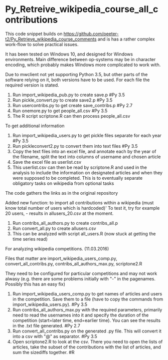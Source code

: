 # Py_Retreive_wikipedia_course_all_contributions

This code snippet builds on https://github.com/peeter-t2/Py_Retrieve_wikipedia_course_comments and is has a rather complex work-flow to solve practical issues. 

It has been tested on Windows 10, and designed for Windows environments. Main difference between op-systems may be in character encoding, which probably makes Windows more complicated to work with.

Due to mwclient not yet supporting Python 3.5, but other parts of the software relying on it, both versions have to be used. For each file the required version is stated.

1. Run import_wikipedia_pub.py to create save.p #Py 3.5
2. Run pickle_convert.py to create save2.p #Py 3.5
3. Run usercontribs.py to get create save_contribs.p #Py 2.7
4. Run onemore.py to get people_all.csv #Py 3.5
5. The R script scriptone.R can then process people_all.csv

To get additional information

1. Run import_wikipedia_users.py to get pickle files separate for each year #Py 3.5
2. Run pickleconvert2.py to convert them into text files #Py 3.5
3. Copy the text files into an excel file, and annotate each by the year of the filename, split the text into columns of username and chosen article
4. Save the excel file as userlist.csv
5. This userlist.csv can then be read by scriptone.R and used in the analysis to include the information on designated articles and when they were supposed to be completed. This is to eventually separate obligatory tasks on wikipedia from optional tasks

The code gathers the links as in the original repository

Added new function: to import all contributions within a wikipedia (must know total number of users which is hardcoded)' To test it, try for example 20 users, - results in allusers_20.csv at the moment.

1. Run contribs_all_authors.py to create contribs_all.p
2. Run convert_all.py to create allusers.csv
3. This can be analyzed with script all_users.R (now stuck at getting the time series read)

For analyzing wikipedia competitions. (11.03.2016)

Files that matter are import_wikipedia_users_comp.py, convert_all_contribs.py, contribs_all_authors_max.py, scriptone2.R

They need to be configured for particular competitions and may not work alwasy (e.g. there are some problems initially with "-" in the pagenames. Possibly this has an easy fix)

1. Run import_wikipedia_users_comp.py to get names of articles and users in the competition. Save them to a file (have to copy the commands from import_wikipedia_users.py). #Py 3.5
2. Run contribs_all_authors_max.py with the required parameters, primarily need to read the usernames into it and specify the duration of the competition (start=later time, end=earlier time). You can see the results in the .txt file generated. #Py 2.7
3. Run convert_all_contribs.py on the generated .py file. This will convert it into a csv with "@" as separator. #Py 3.5
4. Open scriptone2.R to look at the csv. There you need to open the lists of articles, take the subset of the contributions with the list of articles, and sum the sizediffs together. #R

